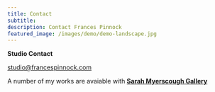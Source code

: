 ```yaml
---
title: Contact
subtitle: 
description: Contact Frances Pinnock
featured_image: /images/demo/demo-landscape.jpg
---
```

**Studio Contact**

<studio@francespinnock.com>


A number of my works are avaiable with **[Sarah Myerscough Gallery](https://www.sarahmyerscough.com/artists/151-frances-pinnock/)** 
